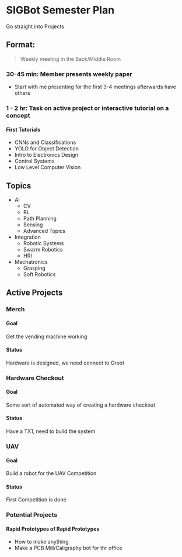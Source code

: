 # SIGBot Semester Plan

Go straight into Projects 

## Format: 
> Weekly meeting in the Back/Middle Room 
### 30-45 min: Member presents weekly paper
- Start with me presenting for the first 3-4 meetings afterwards have others

### 1 - 2 hr: Task on active project or interactive tutorial on a concept
#### First Tutorials
- CNNs and Classifications
- YOLO for Object Detection
- Intro to Electronics Design 
- Control Systems
- Low Level Computer Vision 
    
## Topics

- AI 
    - CV
    - RL
    - Path Planning 
    - Sensing
    - Advanced Topics
- Integration
    - Robotic Systems 
    - Swarm Robotics 
    - HRI
- Mechatronics 
    - Grasping
    - Soft Robotics
    
## Active Projects 
### Merch

#### Goal

Get the vending machine working 

#### Status 

Hardware is designed, we need connect to Groot

### Hardware Checkout 

#### Goal

Some sort of automated way of creating a hardware checkout

#### Status 

Have a TX1, need to build the system

### UAV

#### Goal

Build a robot for the UAV Competition 

#### Status 

First Competition is done 

### Potential Projects

#### Rapid Prototypes of Rapid Prototypes
- How to make anything 
- Make a PCB Mill/Caligraphy bot for thr office 
